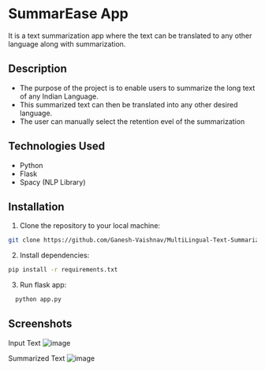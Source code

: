 # SummarEase App

It is a text summarization app where the text can be translated to any other language along with summarization.

## Description

- The purpose of the project is to enable users to summarize the long text of any Indian Language.
- This summarized text can then be translated into any other desired language.
- The user can manually select the retention evel of the summarization


## Technologies Used

- Python
- Flask
- Spacy (NLP Library)

## Installation

1. Clone the repository to your local machine:
```sh
git clone https://github.com/Ganesh-Vaishnav/MultiLingual-Text-Summarization.git
```
2. Install dependencies:
  ```sh
pip install -r requirements.txt
```

3. Run flask app:
  ```sh
    python app.py
```

## Screenshots

Input Text
![image](https://github.com/Ganesh-Vaishnav/MultiLingual-Text-Summarization/assets/91007617/2b38d687-8894-43b8-a515-4b5289a286db)

Summarized Text
![image](https://github.com/Ganesh-Vaishnav/MultiLingual-Text-Summarization/assets/91007617/2ca0f3c4-f8f8-4855-a854-68fe1c95a9fa)

